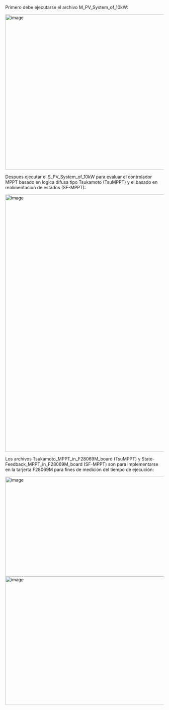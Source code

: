 Primero debe ejecutarse el archivo M_PV_System_of_10kW:

<img width="950" height="494" alt="image" src="https://github.com/user-attachments/assets/f3b8edbf-a862-446a-86de-27b3c62b63a1" />


Despues ejecutar el S_PV_System_of_10kW para evaluar el controlador MPPT basado en logica difusa tipo Tsukamoto (TsuMPPT) y el basado en realimentacion de estados (SF-MPPT):

<img width="1874" height="818" alt="image" src="https://github.com/user-attachments/assets/b6fcd972-693b-4a4c-a1f2-8d0a584a549e" />

Los archivos Tsukamoto_MPPT_in_F28069M_board (TsuMPPT) y State-Feedback_MPPT_in_F28069M_board (SF-MPPT) son para implementarse en la tarjerta F28069M para fines de medición del tiempo de ejecución:

<img width="719" height="317" alt="image" src="https://github.com/user-attachments/assets/e3d2593d-a098-437b-83b7-fa35f270e014" />

<img width="728" height="409" alt="image" src="https://github.com/user-attachments/assets/b517699a-d4ef-4d48-a7ca-f9fe90c30a89" />


